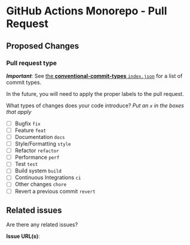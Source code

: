 # GitHub Actions Monorepo - Pull Request
<!--- Please remove all comments prior to opening the pull request with this template --->

## Proposed Changes
<!--- Describe the big picture of your changes here to communicate to the maintainers why this pull request should be accepted. If it fixes a bug or resolves a feature request, be sure to link to that issue. --->

### Pull request type
***Important***: See [the **conventional-commit-types** `index.json`](https://github.com/commitizen/conventional-commit-types/blob/master/index.json) for a list of commit types.
<!-- Please try to limit your pull request to one type, submit multiple pull requests if needed. --> 

In the future, you will need to apply the proper labels to the pull request.

What types of changes does your code introduce? 
_Put an `x` in the boxes that apply_
- [ ] Bugfix                    `fix`
- [ ] Feature                   `feat`
- [ ] Documentation             `docs`
- [ ] Style/Formatting          `style`
- [ ] Refactor                  `refactor`
- [ ] Performance               `perf`
- [ ] Test                      `test`
- [ ] Build system              `build`
- [ ] Continuous Integrations   `ci`
- [ ] Other changes             `chore`
- [ ] Revert a previous commit  `revert`

## Related issues
Are there any related issues?
<!-- Please include the URL to the related issue(s). -->
**Issue URL(s)**: 

